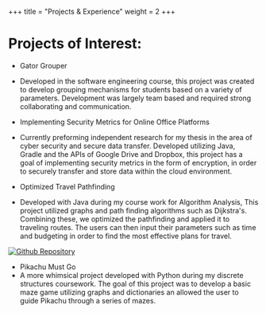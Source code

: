 +++
title = "Projects & Experience"
weight = 2
+++

# Projects of Interest:

* Gator Grouper
 * Developed in the software engineering course, this project was created to develop grouping mechanisms for students based on a variety of parameters. Development was largely team based and required strong collaborating and communication.

* Implementing Security Metrics for Online Office Platforms
 * Currently preforming independent research for my thesis in the area of cyber security and secure data transfer. Developed utilizing Java, Gradle and the APIs of Google Drive and Dropbox, this project has a goal of implementing security metrics in the form of encryption, in order to securely transfer and store data within the cloud environment.

* Optimized Travel Pathfinding
 * Developed with Java during my course work for Algorithm Analysis, This project utilized graphs and path finding algorithms such as Dijkstra's. Combining these, we optimized the pathfinding and applied it to traveling routes. The users can then input their parameters such as time and budgeting in order to find the most effective plans for travel.

 [![Github Repository](/assets/images/github1.png)](https://github.com/reibelj/480CodingProject)
 
* Pikachu Must Go
 * A more whimsical project developed with Python during my discrete structures coursework. The goal of this project was to develop a basic maze game utilizing graphs and dictionaries an allowed the user to guide Pikachu through a series of mazes.
